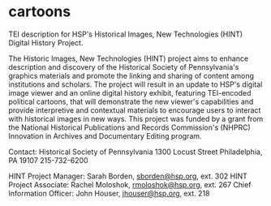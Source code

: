 cartoons
========

TEI description for HSP's Historical Images, New Technologies (HINT) Digital History Project.

The Historic Images, New Technologies (HINT) project aims to enhance description and discovery of the Historical Society of Pennsylvania's graphics materials and promote the linking and sharing of content among institutions and scholars. The project will result in an update to HSP's digital image viewer and an online digital history exhibit, featuring TEI-encoded political cartoons, that will demonstrate the new viewer's capabilities and provide interpretive and contextual materials to encourage users to interact with historical images in new ways. This project was funded by a grant from the National Historical Publications and Records Commission's (NHPRC) Innovation in Archives and Documentary Editing program.

Contact:
Historical Society of Pennsylvania
1300 Locust Street
Philadelphia, PA 19107
215-732-6200

HINT Project Manager: Sarah Borden, sborden@hsp.org, ext. 302
HINT Project Associate: Rachel Moloshok, rmoloshok@hsp.org, ext. 267
Chief Information Officer: John Houser, jhouser@hsp.org, ext. 218


